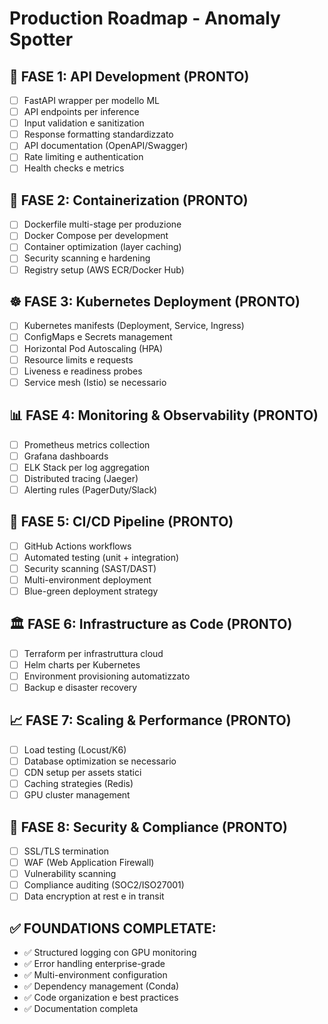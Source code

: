 # Production Roadmap - Anomaly Spotter

## 🎯 FASE 1: API Development (PRONTO)
- [ ] FastAPI wrapper per modello ML
- [ ] API endpoints per inference
- [ ] Input validation e sanitization  
- [ ] Response formatting standardizzato
- [ ] API documentation (OpenAPI/Swagger)
- [ ] Rate limiting e authentication
- [ ] Health checks e metrics

## 🐳 FASE 2: Containerization (PRONTO)
- [ ] Dockerfile multi-stage per produzione
- [ ] Docker Compose per development
- [ ] Container optimization (layer caching)
- [ ] Security scanning e hardening
- [ ] Registry setup (AWS ECR/Docker Hub)

## ☸️ FASE 3: Kubernetes Deployment (PRONTO)
- [ ] Kubernetes manifests (Deployment, Service, Ingress)
- [ ] ConfigMaps e Secrets management
- [ ] Horizontal Pod Autoscaling (HPA)
- [ ] Resource limits e requests
- [ ] Liveness e readiness probes
- [ ] Service mesh (Istio) se necessario

## 📊 FASE 4: Monitoring & Observability (PRONTO)
- [ ] Prometheus metrics collection
- [ ] Grafana dashboards
- [ ] ELK Stack per log aggregation
- [ ] Distributed tracing (Jaeger)
- [ ] Alerting rules (PagerDuty/Slack)

## 🔄 FASE 5: CI/CD Pipeline (PRONTO)
- [ ] GitHub Actions workflows
- [ ] Automated testing (unit + integration)
- [ ] Security scanning (SAST/DAST)
- [ ] Multi-environment deployment
- [ ] Blue-green deployment strategy

## 🏛️ FASE 6: Infrastructure as Code (PRONTO)
- [ ] Terraform per infrastruttura cloud
- [ ] Helm charts per Kubernetes
- [ ] Environment provisioning automatizzato
- [ ] Backup e disaster recovery

## 📈 FASE 7: Scaling & Performance (PRONTO)
- [ ] Load testing (Locust/K6)
- [ ] Database optimization se necessario
- [ ] CDN setup per assets statici
- [ ] Caching strategies (Redis)
- [ ] GPU cluster management

## 🔐 FASE 8: Security & Compliance (PRONTO)
- [ ] SSL/TLS termination
- [ ] WAF (Web Application Firewall)
- [ ] Vulnerability scanning
- [ ] Compliance auditing (SOC2/ISO27001)
- [ ] Data encryption at rest e in transit

## ✅ FOUNDATIONS COMPLETATE:
- ✅ Structured logging con GPU monitoring
- ✅ Error handling enterprise-grade
- ✅ Multi-environment configuration
- ✅ Dependency management (Conda)
- ✅ Code organization e best practices
- ✅ Documentation completa
